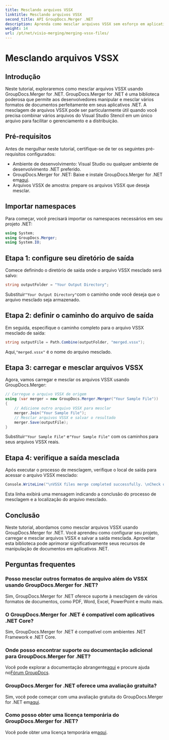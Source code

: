 ```yaml
---
title: Mesclando arquivos VSSX
linktitle: Mesclando arquivos VSSX
second_title: API GroupDocs.Merger .NET
description: Aprenda como mesclar arquivos VSSX sem esforço em aplicativos .NET usando GroupDocs.Merger, aumentando a eficiência do gerenciamento de documentos.
weight: 14
url: /pt/net/visio-merging/merging-vssx-files/
---
```


# Mesclando arquivos VSSX

## Introdução
Neste tutorial, exploraremos como mesclar arquivos VSSX usando GroupDocs.Merger for .NET. GroupDocs.Merger for .NET é uma biblioteca poderosa que permite aos desenvolvedores manipular e mesclar vários formatos de documentos perfeitamente em seus aplicativos .NET. A mesclagem de arquivos VSSX pode ser particularmente útil quando você precisa combinar vários arquivos do Visual Studio Stencil em um único arquivo para facilitar o gerenciamento e a distribuição.
## Pré-requisitos
Antes de mergulhar neste tutorial, certifique-se de ter os seguintes pré-requisitos configurados:
- Ambiente de desenvolvimento: Visual Studio ou qualquer ambiente de desenvolvimento .NET preferido.
-  GroupDocs.Merger for .NET: Baixe e instale GroupDocs.Merger for .NET em[aqui](https://releases.groupdocs.com/merger/net/).
- Arquivos VSSX de amostra: prepare os arquivos VSSX que deseja mesclar.

## Importar namespaces
Para começar, você precisará importar os namespaces necessários em seu projeto .NET:
```csharp
using System; 
using GroupDocs.Merger;
using System.IO;
```
## Etapa 1: configure seu diretório de saída
Comece definindo o diretório de saída onde o arquivo VSSX mesclado será salvo:
```csharp
string outputFolder = "Your Output Directory";
```
 Substituir`"Your Output Directory"`com o caminho onde você deseja que o arquivo mesclado seja armazenado.
## Etapa 2: definir o caminho do arquivo de saída
Em seguida, especifique o caminho completo para o arquivo VSSX mesclado de saída:
```csharp
string outputFile = Path.Combine(outputFolder, "merged.vssx");
```
 Aqui,`"merged.vssx"` é o nome do arquivo mesclado.
## Etapa 3: carregar e mesclar arquivos VSSX
Agora, vamos carregar e mesclar os arquivos VSSX usando GroupDocs.Merger:
```csharp
// Carregue o arquivo VSSX de origem
using (var merger = new GroupDocs.Merger.Merger("Your Sample File"))
{
    // Adicione outro arquivo VSSX para mesclar
    merger.Join("Your Sample File");
    // Mesclar arquivos VSSX e salvar o resultado
    merger.Save(outputFile);
}
```
 Substituir`"Your Sample File"` e`"Your Sample File"` com os caminhos para seus arquivos VSSX reais.
## Etapa 4: verifique a saída mesclada
Após executar o processo de mesclagem, verifique o local de saída para acessar o arquivo VSSX mesclado:
```csharp
Console.WriteLine("\nVSSX files merge completed successfully. \nCheck output in {0}", outputFolder);
```
Esta linha exibirá uma mensagem indicando a conclusão do processo de mesclagem e a localização do arquivo mesclado.

## Conclusão
Neste tutorial, abordamos como mesclar arquivos VSSX usando GroupDocs.Merger for .NET. Você aprendeu como configurar seu projeto, carregar e mesclar arquivos VSSX e salvar a saída mesclada. Aproveitar esta biblioteca pode aprimorar significativamente seus recursos de manipulação de documentos em aplicativos .NET.

## Perguntas frequentes
### Posso mesclar outros formatos de arquivo além do VSSX usando GroupDocs.Merger for .NET?
Sim, GroupDocs.Merger for .NET oferece suporte à mesclagem de vários formatos de documentos, como PDF, Word, Excel, PowerPoint e muito mais.
### O GroupDocs.Merger for .NET é compatível com aplicativos .NET Core?
Sim, GroupDocs.Merger for .NET é compatível com ambientes .NET Framework e .NET Core.
### Onde posso encontrar suporte ou documentação adicional para GroupDocs.Merger for .NET?
 Você pode explorar a documentação abrangente[aqui](https://tutorials.groupdocs.com/merger/net/) e procure ajuda no[Fórum GroupDocs](https://forum.groupdocs.com/c/merger/32).
### GroupDocs.Merger for .NET oferece uma avaliação gratuita?
 Sim, você pode começar com uma avaliação gratuita do GroupDocs.Merger for .NET em[aqui](https://releases.groupdocs.com/).
### Como posso obter uma licença temporária do GroupDocs.Merger for .NET?
 Você pode obter uma licença temporária em[aqui](https://purchase.groupdocs.com/temporary-license/).
